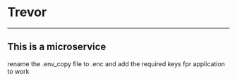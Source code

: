 # Trevor
__________
## This is a microservice

rename the .env_copy file to .enc and add the required keys fpr application to work